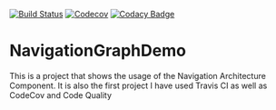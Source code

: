 [![Build Status](https://travis-ci.com/Fbada006/NavigationGraphDemo.svg)](https://travis-ci.com/Fbada006/NavigationGraphDemo)
[![Codecov](https://codecov.io/gh/Fbada006/NavigationGraphDemo/coverage.svg)](https://codecov.io/gh/Fbada006/NavigationGraphDemo)
[![Codacy Badge](https://api.codacy.com/project/badge/Grade/a484ab8f4c1d44d9b040b6b0f80f32e6)](https://www.codacy.com/manual/Fbada006/NavigationGraphDemo?utm_source=github.com&amp;utm_medium=referral&amp;utm_content=Fbada006/NavigationGraphDemo&amp;utm_campaign=Badge_Grade)

# NavigationGraphDemo
This is a project that shows the usage of the Navigation Architecture Component. It is also the first project I have used Travis CI as well as CodeCov and Code Quality
